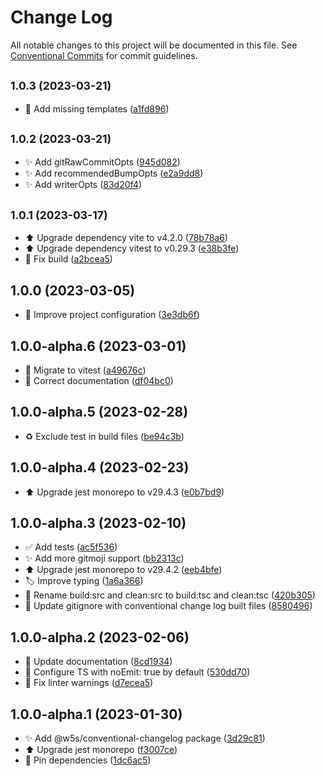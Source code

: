 # Change Log

All notable changes to this project will be documented in this file.
See [Conventional Commits](https://conventionalcommits.org) for commit guidelines.

## <small>1.0.3 (2023-03-21)</small>

- 🐛 Add missing templates ([a1fd896](https://github.com/w5s/project-config/commit/a1fd896))

## <small>1.0.2 (2023-03-21)</small>

- ✨ Add gitRawCommitOpts ([945d082](https://github.com/w5s/project-config/commit/945d082))
- ✨ Add recommendedBumpOpts ([e2a9dd8](https://github.com/w5s/project-config/commit/e2a9dd8))
- ✨ Add writerOpts ([83d20f4](https://github.com/w5s/project-config/commit/83d20f4))

## <small>1.0.1 (2023-03-17)</small>

- ⬆️ Upgrade dependency vite to v4.2.0 ([78b78a6](https://github.com/w5s/project-config/commit/78b78a6))
- ⬆️ Upgrade dependency vitest to v0.29.3 ([e38b3fe](https://github.com/w5s/project-config/commit/e38b3fe))
- 💚 Fix build ([a2bcea5](https://github.com/w5s/project-config/commit/a2bcea5))

## 1.0.0 (2023-03-05)

- 🔧 Improve project configuration ([3e3db6f](https://github.com/w5s/project-config/commit/3e3db6f))

## 1.0.0-alpha.6 (2023-03-01)

- 👷 Migrate to vitest ([a49676c](https://github.com/w5s/project-config/commit/a49676c))
- 📝 Correct documentation ([df04bc0](https://github.com/w5s/project-config/commit/df04bc0))

## 1.0.0-alpha.5 (2023-02-28)

- ♻️ Exclude test in build files ([be94c3b](https://github.com/w5s/project-config/commit/be94c3b))

## 1.0.0-alpha.4 (2023-02-23)

- ⬆️ Upgrade jest monorepo to v29.4.3 ([e0b7bd9](https://github.com/w5s/project-config/commit/e0b7bd9))

## 1.0.0-alpha.3 (2023-02-10)

- ✅ Add tests ([ac5f536](https://github.com/w5s/project-config/commit/ac5f536))
- ✨ Add more gitmoji support ([bb2313c](https://github.com/w5s/project-config/commit/bb2313c))
- ⬆️ Upgrade jest monorepo to v29.4.2 ([eeb4bfe](https://github.com/w5s/project-config/commit/eeb4bfe))
- 🏷️ Improve typing ([1a6a366](https://github.com/w5s/project-config/commit/1a6a366))
- 👷 Rename build:src and clean:src to build:tsc and clean:tsc ([420b305](https://github.com/w5s/project-config/commit/420b305))
- 🙈 Update gitignore with conventional change log built files ([8580496](https://github.com/w5s/project-config/commit/8580496))

## 1.0.0-alpha.2 (2023-02-06)

- 📝 Update documentation ([8cd1934](https://github.com/w5s/project-config/commit/8cd1934))
- 🔧 Configure TS with noEmit: true by default ([530dd70](https://github.com/w5s/project-config/commit/530dd70))
- 🚨 Fix linter warnings ([d7ecea5](https://github.com/w5s/project-config/commit/d7ecea5))

## 1.0.0-alpha.1 (2023-01-30)

- ✨ Add @w5s/conventional-changelog package ([3d29c81](https://github.com/w5s/project-config/commit/3d29c81))
- ⬆️ Upgrade jest monorepo ([f3007ce](https://github.com/w5s/project-config/commit/f3007ce))
- 📌 Pin dependencies ([1dc6ac5](https://github.com/w5s/project-config/commit/1dc6ac5))
